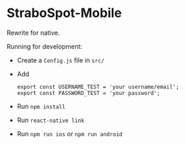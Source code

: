 # StraboSpot-Mobile
Rewrite for native.

Running for development:

- Create a `Config.js` file in `src/`
- Add 

      export const USERNAME_TEST = 'your username/email';
      export const PASSWORD_TEST = 'your password';

- Run `npm install`
- Run `react-native link`
- Run `npm run ios` or `npm run android` 